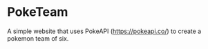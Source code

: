 # PokeTeam

A simple website that uses PokeAPI (https://pokeapi.co/) to create a pokemon team of six.
